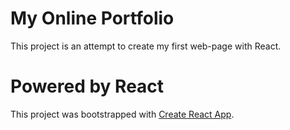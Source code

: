 # My Online Portfolio

This project is an attempt to create my first web-page with React. 

# Powered by React

This project was bootstrapped with [Create React App](https://github.com/facebook/create-react-app).
